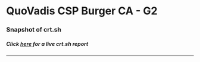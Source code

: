 # QuoVadis CSP Burger CA - G2
### Snapshot of crt.sh
##### Click [here](https://crt.sh/?q=DA89E17721513690FE115F5C23F0CB76B6D6E258540A85F8537511EA720056C6) for a live crt.sh report

---
